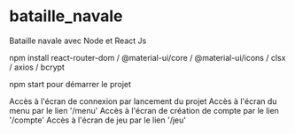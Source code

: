 # bataille_navale
Bataille navale avec Node et React Js

npm install react-router-dom / @material-ui/core / @material-ui/icons / clsx / axios / bcrypt

npm start pour démarrer le projet

Accès à l'écran de connexion par lancement du projet
Accès à l'écran du menu par le lien '/menu'
Accès à l'écran de création de compte par le lien '/compte'
Accès à l'écran de jeu par le lien '/jeu'
